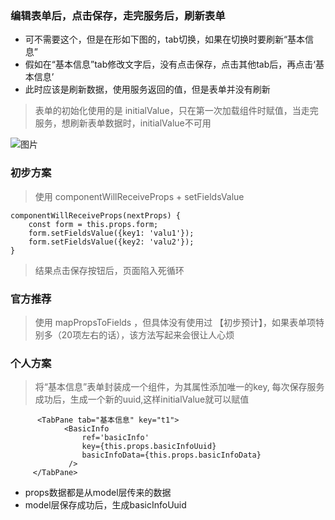 ### 编辑表单后，点击保存，走完服务后，刷新表单
* 可不需要这个，但是在形如下图的，tab切换，如果在切换时要刷新“基本信息”
* 假如在“基本信息”tab修改文字后，没有点击保存，点击其他tab后，再点击‘基本信息’
* 此时应该是刷新数据，使用服务返回的值，但是表单并没有刷新

>表单的初始化使用的是 initialValue，只在第一次加载组件时赋值，当走完服务，想刷新表单数据时，initialValue不可用

![图片](https://raw.githubusercontent.com/sheenden0722/ReactAntdNotes/master/img/tab_form.jpg)

### 初步方案

>使用 componentWillReceiveProps + setFieldsValue
```
componentWillReceiveProps(nextProps) {
    const form = this.props.form;
    form.setFieldsValue({key1: 'valu1'});
    form.setFieldsValue({key2: 'valu2'});
}
```
>结果点击保存按钮后，页面陷入死循环

### 官方推荐
>使用 mapPropsToFields ，但具体没有使用过
>【初步预计】，如果表单项特别多（20项左右的话），该方法写起来会很让人心烦

### 个人方案
>将“基本信息”表单封装成一个组件，为其属性添加唯一的key, 每次保存服务成功后，生成一个新的uuid,这样initialValue就可以赋值
```
      <TabPane tab="基本信息" key="t1">
            <BasicInfo
                ref='basicInfo'
                key={this.props.basicInfoUuid}
                basicInfoData={this.props.basicInfoData}
             />
     </TabPane>
```
* props数据都是从model层传来的数据
* model层保存成功后，生成basicInfoUuid

